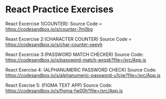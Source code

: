 # React Practice Exercises
React Excercise 1(COUNTER): 
  Source Code = https://codesandbox.io/s/counter-7m0bg

Reaxt Excercise 2:(CHARACTER COUNTER)
    Source Code = https://codesandbox.io/s/char-counter-seeyh

React Excercise 3:(PASSWORD MATCH CHECKER)
  Source Code: https://codesandbox.io/s/password-match-wrqsb?file=/src/App.js

React Exercise 4: (ALPHANUMERIC PASSWORD CHECK)
  Source Code: https://codesandbox.io/s/alphanumeric-password-u1cjw?file=/src/App.js

React Execise 5: (FIGMA TEXT APP)
  Source Code: https://codesandbox.io/s/figma-fw00h?file=/src/App.js
